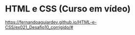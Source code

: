 # HTML e CSS (Curso em vídeo)
 
 
 https://fernandoaguiardev.github.io/HTML-e-CSS/ex021_Desafio10_corrigido/#
